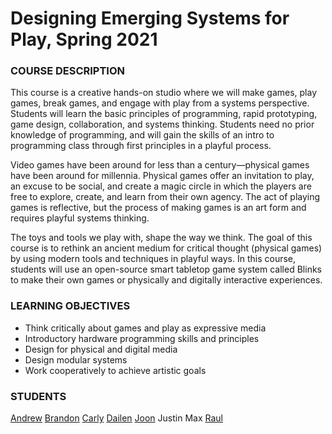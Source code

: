 # Designing Emerging Systems for Play, Spring 2021

### COURSE DESCRIPTION
This course is a creative hands-on studio where we will make games, play games, break games, and engage with play from a systems perspective. Students will learn the basic principles of programming, rapid prototyping, game design, collaboration, and systems thinking. Students need no prior knowledge of programming, and will gain the skills of an intro to programming class through first principles in a playful process.

Video games have been around for less than a century—physical games have been around for millennia. Physical games offer an invitation to play, an excuse to be social, and create a magic circle in which the players are free to explore, create, and learn from their own agency. The act of playing games is reflective, but the process of making games is an art form and requires playful systems thinking.

The toys and tools we play with, shape the way we think. The goal of this course is to rethink an ancient medium for critical thought (physical games) by using modern tools and techniques in playful ways. In this course, students will use an open-source smart tabletop game system called Blinks to make their own games or physically and digitally interactive experiences. 

### LEARNING OBJECTIVES
- Think critically about games and play as expressive media
- Introductory hardware programming skills and principles
- Design for physical and digital media
- Design modular systems
- Work cooperatively to achieve artistic goals


### STUDENTS
[Andrew](https://github.com/ateb22/OART-UT18-S21)
[Brandon](https://github.com/bleeCS/OART-UT18-S21)
[Carly](https://github.com/cgradeff/OART-UT18-S21)
[Dailen](https://github.com/GerberaTetra/OART-UT18-S21)
[Joon](https://github.com/JoonLee6075/OART-UT18-S21)
Justin
Max
[Raul](https://github.com/rshah1127/OART-UT18-S21)
